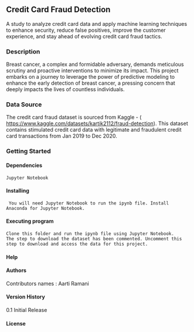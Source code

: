 ## Credit Card Fraud Detection
A study to analyze credit card data and apply machine learning techniques to enhance security, reduce false positives, improve the customer experience, and stay ahead of evolving credit card fraud tactics.  

### Description
Breast cancer, a complex and formidable adversary, demands meticulous scrutiny and proactive interventions to minimize its impact. 
This project embarks on a journey to leverage the power of predictive modeling to enhance the early detection of breast cancer, a pressing concern that deeply impacts the lives of countless individuals.

### Data Source 
The credit card fraud dataset is sourced from Kaggle - ( https://www.kaggle.com/datasets/kartik2112/fraud-detection).
This dataset contains stimulated credit card data with legitimate and fraudulent credit card transactions from Jan 2019 to Dec 2020.  

### Getting Started
  #### Dependencies
    Jupyter Notebook
  #### Installing
     You will need Jupyter Notebook to run the ipynb file. Install Anaconda for Jupyter Notebook.
  #### Executing program
    Clone this folder and run the ipynb file using Jupyter Notebook. 
    The step to download the dataset has been commented. Uncomment this step to download and access the data for this project.
  #### Help
  #### Authors
  Contributors names : Aarti Ramani
  #### Version History
  0.1 Initial Release
  #### License


